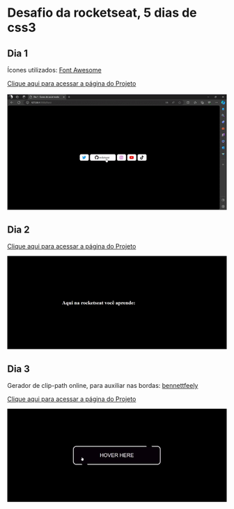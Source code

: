 # Desafio da rocketseat, 5 dias de css3

## Dia 1
Ícones utilizados: [Font Awesome](https://fontawesome.com/)

[Clique aqui para acessar a página do Projeto](https://dia1-desafio.netlify.app/)

![gif](https://github.com/Maarii72/Desafio-Rocketseat-css3/blob/main/dia1gif.gif)

## Dia 2
[Clique aqui para acessar a página do Projeto](https://dia2-desafio.netlify.app/)

![gif](https://github.com/Maarii72/Desafio-Rocketseat-css3/blob/main/dia2gif.gif)

## Dia 3
Gerador de clip-path online, para auxiliar nas bordas: [bennettfeely](https://bennettfeely.com/clippy/)

[Clique aqui para acessar a página do Projeto](https://dia3-desafio.netlify.app/)

![gif](https://github.com/Maarii72/Desafio-Rocketseat-css3/blob/main/dia3gif.gif)
